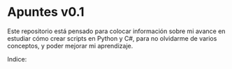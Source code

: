 # Apuntes v0.1

Este repositorio está pensado para colocar información sobre mi avance en estudiar cómo crear scripts en Python y C#, para no olvidarme de varios conceptos, y poder mejorar mi aprendizaje.

Indice:
